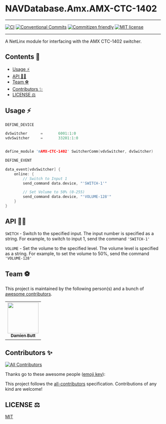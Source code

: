 # NAVDatabase.Amx.AMX-CTC-1402

<!-- <div align="center">
 <img src="./" alt="logo" width="200" />
</div> -->

---

[![CI](https://github.com/Norgate-AV/NAVDatabase.Amx.AMX-CTC-1402/actions/workflows/main.yml/badge.svg)](https://github.com/Norgate-AV/NAVDatabase.Amx.AMX-CTC-1402/actions/workflows/main.yml)
[![Conventional Commits](https://img.shields.io/badge/Conventional%20Commits-1.0.0-%23FE5196?logo=conventionalcommits&logoColor=white)](https://conventionalcommits.org)
[![Commitizen friendly](https://img.shields.io/badge/commitizen-friendly-brightgreen.svg)](http://commitizen.github.io/cz-cli/)
[![MIT license](https://img.shields.io/badge/License-MIT-blue.svg)](LICENSE)

---

A NetLinx module for interfacing with the AMX CTC-1402 switcher.

## Contents 📖

<!-- START doctoc generated TOC please keep comment here to allow auto update -->
<!-- DON'T EDIT THIS SECTION, INSTEAD RE-RUN doctoc TO UPDATE -->

-   [Usage :zap:](#usage-zap)
-   [API :technologist:](#api-technologist)
-   [Team :soccer:](#team-soccer)
-   [Contributors :sparkles:](#contributors-sparkles)
-   [LICENSE :balance_scale:](#license-balance_scale)

<!-- END doctoc generated TOC please keep comment here to allow auto update -->

## Usage :zap:

```c
DEFINE_DEVICE

dvSwitcher      =       6001:1:0
vdvSwitcher     =       33201:1:0


define_module 'mAMX-CTC-1402' SwitcherComm(vdvSwitcher, dvSwitcher)

DEFINE_EVENT

data_event[vdvSwitcher] {
    online: {
        // Switch to Input 1
        send_command data.device, "'SWITCH-1'"

        // Set Volume to 50% (0-255)
        send_command data.device, "'VOLUME-128'"
    }
}
```

## API :technologist:

`SWITCH` - Switch to the specified input. The input number is specified as a string. For example, to switch to input 1, send the command `'SWITCH-1'`

`VOLUME` - Set the volume to the specified level. The volume level is specified as a string. For example, to set the volume to 50%, send the command `'VOLUME-128'`

## Team :soccer:

This project is maintained by the following person(s) and a bunch of [awesome contributors](https://github.com/Norgate-AV/NAVDatabase.Amx.AMX-CTC-1402/graphs/contributors).

<table>
  <tr>
    <td align="center"><a href="https://github.com/damienbutt"><img src="https://avatars.githubusercontent.com/damienbutt?v=4?s=100" width="100px;" alt=""/><br /><sub><b>Damien Butt</b></sub></a><br /></td>
  </tr>
</table>

## Contributors :sparkles:

<!-- ALL-CONTRIBUTORS-BADGE:START - Do not remove or modify this section -->

[![All Contributors](https://img.shields.io/badge/all_contributors-1-orange.svg?style=flat-square)](#contributors-)

<!-- ALL-CONTRIBUTORS-BADGE:END -->

Thanks go to these awesome people ([emoji key](https://allcontributors.org/docs/en/emoji-key)):

<!-- ALL-CONTRIBUTORS-LIST:START - Do not remove or modify this section -->
<!-- prettier-ignore-start -->
<!-- markdownlint-disable -->

<!-- markdownlint-restore -->
<!-- prettier-ignore-end -->

<!-- ALL-CONTRIBUTORS-LIST:END -->

This project follows the [all-contributors](https://allcontributors.org) specification.
Contributions of any kind are welcome!

## LICENSE :balance_scale:

[MIT](LICENSE)
